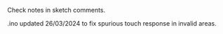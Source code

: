Check notes in sketch comments.


.ino updated 26/03/2024 to fix spurious touch response in invalid areas.
